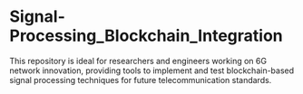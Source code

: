 # Signal-Processing_Blockchain_Integration
This repository is ideal for researchers and engineers working on 6G network innovation, providing tools to implement and test blockchain-based signal processing techniques for future telecommunication standards.
